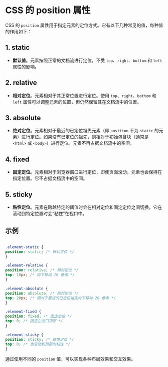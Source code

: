 # CSS 的 position 属性

CSS 的 `position` 属性用于指定元素的定位方式。它有以下几种常见的值，每种值的作用如下：

## 1. static

- **默认值**。元素按照正常的文档流进行定位，不受 `top`、`right`、`bottom` 和 `left` 属性的影响。

## 2. relative

- **相对定位**。元素相对于其正常位置进行定位。使用 `top`、`right`、`bottom` 和 `left` 属性可以调整元素的位置，但仍然保留其在文档流中的位置。

## 3. absolute

- **绝对定位**。元素相对于最近的已定位祖先元素（即 `position` 不为 `static` 的元素）进行定位。如果没有已定位的祖先，则相对于初始包含块（通常是 `<html>` 或 `<body>`）进行定位。元素不再占据文档流中的空间。

## 4. fixed

- **固定定位**。元素相对于浏览器窗口进行定位，即使页面滚动，元素也会保持在指定位置。它不占据文档流中的空间。

## 5. sticky

- **粘性定位**。元素在跨越特定的阈值时会在相对定位和固定定位之间切换。它在滚动到特定位置时会“粘住”在视口中。

## 示例

```css

.element-static {
position: static; /* 默认定位 */
}

.element-relative {
position: relative; /* 相对定位 */
top: 10px; /* 向下移动 10 像素 */
}

.element-absolute {
position: absolute; /* 绝对定位 */
top: 20px; /* 相对于最近的已定位祖先向下移动 20 像素 */
}

.element-fixed {
position: fixed; /* 固定定位 */
top: 0; /* 固定在视口顶部 */
}

.element-sticky {
position: sticky; /* 粘性定位 */
top: 0; /* 当滚动到顶部时粘住 */
}

```

通过使用不同的 `position` 值，可以实现各种布局效果和交互效果。

